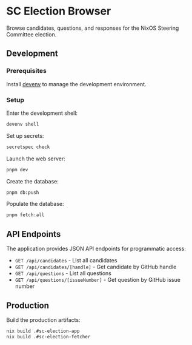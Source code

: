 # SC Election Browser

Browse candidates, questions, and responses for the NixOS Steering Committee election.

## Development

### Prerequisites

Install [devenv](https://devenv.sh) to manage the development environment.

### Setup

Enter the development shell:

```bash
devenv shell
```

Set up secrets:

```bash
secretspec check
```

Launch the web server:

```bash
pnpm dev
```

Create the database:

```bash
pnpm db:push
```

Populate the database:

```bash
pnpm fetch:all
```

## API Endpoints

The application provides JSON API endpoints for programmatic access:

- `GET /api/candidates` - List all candidates
- `GET /api/candidates/[handle]` - Get candidate by GitHub handle
- `GET /api/questions` - List all questions
- `GET /api/questions/[issueNumber]` - Get question by GitHub issue number

## Production

Build the production artifacts:

```bash
nix build .#sc-election-app
nix build .#sc-election-fetcher
```

